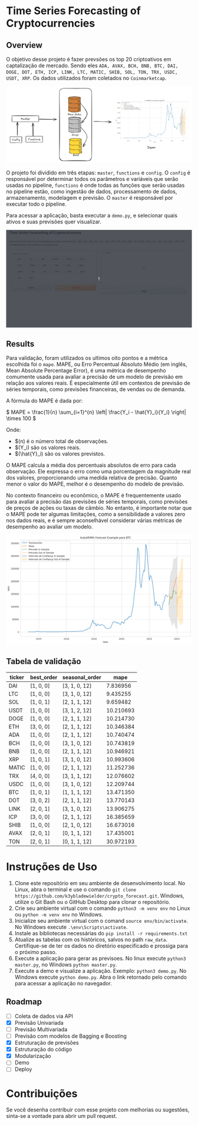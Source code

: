 # Time Series Forecasting of Cryptocurrencies

## Overview
O objetivo desse projeto é fazer prevsões os top 20 criptoativos em captalização de mercado. Sendo eles ```ADA, AVAX, BCH, BNB, BTC, DAI, DOGE, DOT, ETH, ICP, LINK, LTC, MATIC, SHIB, SOL, TON, TRX, USDC, USDT, XRP```. Os dados utilizados foram coletados no ```Coinmarketcap```.

<img src="framework.png">

O projeto foi dividido em três etapas: ```master```, ```functions``` e ```config```. O ```config``` é responsável por determinar todos os parâmetros e variáveis que serão usadas no pipeline, ```functions``` é onde todas as funções que serão usadas no pipeline estão, como ingestão de dados, processamento de dados, armazenamento, modelagem e previsão. O ```master``` é responsável por executar todo o pipeline.

Para acessar a aplicação, basta executar a ```demo.py```, e selecionar quais ativos e suas previsões quer visualizar.

<img src="demo.gif"> 

## Results
Para validação, foram utilizados os ultimos oito pontos e a métrica escolhida foi o ```mape```. MAPE, ou Erro Percentual Absoluto Médio (em inglês, Mean Absolute Percentage Error), é uma métrica de desempenho comumente usada para avaliar a precisão de um modelo de previsão em relação aos valores reais. É especialmente útil em contextos de previsão de séries temporais, como previsões financeiras, de vendas ou de demanda.

A fórmula do MAPE é dada por:

$ MAPE = \frac{1}{n} \sum_{i=1}^{n} \left| \frac{Y_i - \hat{Y}_i}{Y_i} \right| \times 100 $

Onde:
- $(n) é o número total de observações.
- $(Y_i) são os valores reais.
- $(\hat{Y}_i) são os valores previstos.

O MAPE calcula a média dos percentuais absolutos de erro para cada observação. Ele expressa o erro como uma porcentagem da magnitude real dos valores, proporcionando uma medida relativa de precisão. Quanto menor o valor do MAPE, melhor é o desempenho do modelo de previsão.

No contexto financeiro ou econômico, o MAPE é frequentemente usado para avaliar a precisão das previsões de séries temporais, como previsões de preços de ações ou taxas de câmbio. No entanto, é importante notar que o MAPE pode ter algumas limitações, como a sensibilidade a valores zero nos dados reais, e é sempre aconselhável considerar várias métricas de desempenho ao avaliar um modelo.

<img src="evaluation.png">

## Tabela de validação

| ticker | best_order | seasonal_order | mape      |
|--------|------------|-----------------|-----------|
| DAI    | [1, 0, 0]  | [3, 1, 0, 12]   | 7.836956  |
| LTC    | [1, 0, 0]  | [3, 1, 0, 12]   | 9.435255  |
| SOL    | [1, 0, 1]  | [2, 1, 1, 12]   | 9.659482  |
| USDT   | [1, 0, 0]  | [3, 1, 2, 12]   | 10.210693 |
| DOGE   | [1, 0, 0]  | [2, 1, 1, 12]   | 10.214730 |
| ETH    | [3, 0, 0]  | [2, 1, 1, 12]   | 10.346384 |
| ADA    | [1, 0, 0]  | [2, 1, 1, 12]   | 10.740474 |
| BCH    | [1, 0, 0]  | [3, 1, 0, 12]   | 10.743819 |
| BNB    | [1, 0, 0]  | [2, 1, 1, 12]   | 10.946921 |
| XRP    | [1, 0, 1]  | [3, 1, 0, 12]   | 10.993606 |
| MATIC  | [1, 0, 0]  | [2, 1, 1, 12]   | 11.252736 |
| TRX    | [4, 0, 0]  | [3, 1, 1, 12]   | 12.076602 |
| USDC   | [1, 0, 0]  | [3, 1, 0, 12]   | 12.209744 |
| BTC    | [1, 0, 1]  | [1, 1, 1, 12]   | 13.471350 |
| DOT    | [3, 0, 2]  | [2, 1, 1, 12]   | 13.770143 |
| LINK   | [2, 0, 1]  | [3, 1, 0, 12]   | 13.906275 |
| ICP    | [3, 0, 0]  | [2, 1, 1, 12]   | 16.385659 |
| SHIB   | [1, 0, 0]  | [2, 1, 0, 12]   | 16.673016 |
| AVAX   | [2, 0, 1]  | [0, 1, 1, 12]   | 17.435001 |
| TON    | [2, 0, 1]  | [0, 1, 1, 12]   | 30.972193 |

# Instruções de Uso
1. Clone este repositório em seu ambiente de desenvolvimento local. No Linux, abra o terminal e use o comando `git clone https://github.com/k3ybladewielder/crypto_forecast.git`. Windows, utilize o Git Bash ou o GitHub Desktop para clonar o repositório.
2. Crie seu ambiente virtual com o comando ```python3 -m venv env``` no Linux ou `python -m venv env` no Windows.
3. Inicialize seu ambiente virtual com o comand ```source env/bin/activate```. No Windows execute `.\env\Scripts\activate`.
4. Instale as bibliotecas necessárias do ```pip install -r requirements.txt```
5. Atualize as tabelas com os históricos, salvos no path `raw_data`. Certifique-se de ter os dados no diretório especificado e prossiga para o próximo passo.
6. Execute a aplicação para gerar as previsoes. No linux execute ```python3 master.py```, no Windows `python master.py`.
7. Execute a demo e visualize a aplicação. Exemplo: ```python3 demo.py```. No Windows execute `python demo.py`. Abra o link retornado pelo comando para acessar a aplicação no navegador.

## Roadmap
- [ ] Coleta de dados via API
- [X] Previsão Univariada
- [ ] Previsão Multivariada
- [ ] Previsão com modelos de Bagging e Boosting
- [X] Estruturação de previsões
- [X] Estruturação do código
- [X] Modularização
- [ ] Demo
- [ ] Deploy

# Contribuições
Se você desenha contribuir com esse projeto com melhorias ou sugestões, sinta-se a vontade para abrir um pull request.

